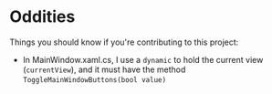 # Oddities
Things you should know if you're contributing to this project:

- In MainWindow.xaml.cs, I use a `dynamic` to hold the current view (`currentView`), and it must have the method `ToggleMainWindowButtons(bool value)`
